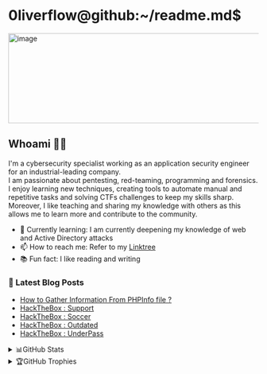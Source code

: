 # 0liverflow@github:~/readme.md$

<img width="700" height="181" alt="image" src="https://github.com/user-attachments/assets/546d6025-083c-4422-aa19-2cf0418f323a" />

## Whoami 🏴‍☠️

I'm a cybersecurity specialist working as an application security engineer for an industrial-leading company. <br>
I am passionate about pentesting, red-teaming, programming and forensics. <br>
I enjoy learning new techniques, creating tools to automate manual and repetitive tasks and solving CTFs challenges to keep my skills sharp. <br>
Moreover, I like teaching and sharing my knowledge with others as this allows me to learn more and contribute to the community. <br>

- 💼 Currently learning: I am currently deepening my knowledge of web and Active Directory attacks
- 📫 How to reach me: Refer to my [Linktree](https://linktr.ee/0liverFlow)
- 📚 Fun fact: I like reading and writing

### 📌 Latest Blog Posts
<!-- BLOG-POST-LIST:START -->
- [How to Gather Information From PHPInfo file ?](https://olivierkonate.medium.com/how-to-gather-information-from-phpinfo-file-a38d4193c6f7?source=rss-24b712d29cc------2)
- [HackTheBox : Support](https://olivierkonate.medium.com/hackthebox-support-251b3f769c18?source=rss-24b712d29cc------2)
- [HackTheBox : Soccer](https://olivierkonate.medium.com/hackthebox-soccer-d369c340890a?source=rss-24b712d29cc------2)
- [HackTheBox : Outdated](https://olivierkonate.medium.com/hackthebox-outdated-c29fbf3a2499?source=rss-24b712d29cc------2)
- [HackTheBox : UnderPass](https://olivierkonate.medium.com/hackthebox-underpass-4dcbbbc6d6ae?source=rss-24b712d29cc------2)
<!-- BLOG-POST-LIST:END -->
<details>
  <summary>📊GitHub Stats</summary>
  <table>
    <tr>
      <td align="center" style="padding=0;width=50%;">
        <img src="https://github-readme-stats.vercel.app/api/?username=0liverFlow&show_icons=true&theme=radical&hide_border=true&hide_title=true&count_private=true" />
      </td>
      <td align="center" style="padding=0;width=50%;">
        <img src="https://github-readme-stats.quantumlytangled.vercel.app/api/top-langs/?username=0liverFlow&show_icons=true&theme=radical&hide_border=true&icon_color=00000000&count_private=true" />
      </td>
    </tr>
  </table>
</details>
  
<details>
  <summary>🏆GitHub Trophies</summary>
<img align="left" alt="0liverFlow's GitHub Stats" src="https://github-profile-trophy.vercel.app/?username=0liverFlow&theme=darkhub" />
</details>
<br>
